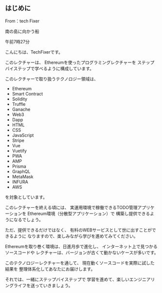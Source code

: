 ## はじめに

From：tech  Fixer

南の島に向かう船

午前7時27分

こんにちは、TechFixerです。

このレクチャーは、
Ethereumを使ったプログラミングレクチャーを
ステップバイステップで学べるように構成しています。

このレクチャーで取り扱うテクノロジー領域は、
- Ethereum
- Smart Contract
- Solidity
- Truffle
- Ganache
- Web3
- Dapp
- HTML
- CSS
- JavaScript
- Stripe
- Vue
- Vuetify
- PWA
- AMP
- Prisma
- GraphQL
- MetaMask
- INFURA
- AWS

を対象としています。

このレクチャーを終える頃には、
実運用環境で稼働できるTODO管理アプリケーションを
Ethereum環境（分散型アプリケーション）で
構築し提供できるようになるでしょう。

ただ、提供できるだけではなく、
有料のWEBサービスとして世に出すことができるように
なりますので、楽しみながら学びを進めてみてください。

Ethereumを取り巻く環境は、日進月歩で進化し、
インターネット上で見つかるソースコードや
レクチャーは、バージョンが古くて動かないケースが多いです。

このテクノロジーレクチャーを通して、
現在動くソースコードを実際に試した結果を
整理体系化してあなたにお届けします。

それでは、一緒にステップバイステップで
学習を進めて、楽しいエンジニアリングライフを送っていきましょう。
